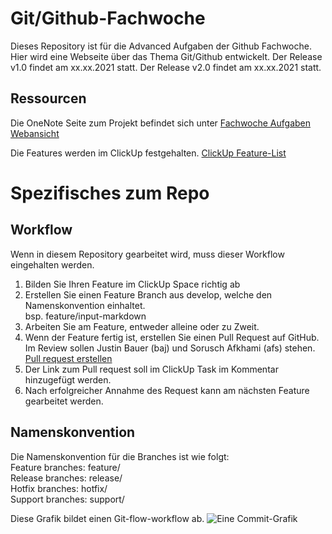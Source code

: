 # Git/Github-Fachwoche

Dieses Repository ist für die Advanced Aufgaben der Github Fachwoche. Hier wird eine Webseite über das Thema Git/Github entwickelt. 
Der Release v1.0 findet am xx.xx.2021 statt. Der Release v2.0 findet am xx.xx.2021 statt.


## Ressourcen
Die OneNote Seite zum Projekt befindet sich unter 
[Fachwoche Aufgaben Webansicht](#)


Die Features werden im ClickUp festgehalten.
[ClickUp Feature-List](https://app.clickup.com/1371872/v/l/li/44495875?pr=2445872)

# Spezifisches zum Repo

## Workflow
Wenn in diesem Repository gearbeitet wird, muss dieser Workflow eingehalten werden.  
1. Bilden Sie Ihren Feature im ClickUp Space richtig ab
2. Erstellen Sie einen Feature Branch aus develop, welche den Namenskonvention einhaltet.  
    bsp. feature/input-markdown
3. Arbeiten Sie am Feature, entweder alleine oder zu Zweit.
4. Wenn der Feature fertig ist, erstellen Sie einen Pull Request auf GitHub. Im Review sollen Justin Bauer (baj) und Sorusch Afkhami (afs) stehen.  
    [Pull request erstellen](https://1drv.ms/u/s!AkZbQGuhhvDswh5BeN4vC8j1L8J9?wd=target%28d%5C%29%20Anleitungen%2FGit%20GitHub.one%7C3FF95535-8452-40DE-809D-0A0D69931B0D%2FGitHub%20pull%20request%7CE8B0D635-83E9-4D1B-AC60-E2810ECB831E%2F%29)
5. Der Link zum Pull request soll im ClickUp Task im Kommentar hinzugefügt werden.
6. Nach erfolgreicher Annahme des Request kann am nächsten Feature gearbeitet werden.

## Namenskonvention
Die Namenskonvention für die Branches ist wie folgt:  
Feature branches: feature/  
Release branches: release/  
Hotfix branches: hotfix/  
Support branches: support/  
 
Diese Grafik bildet einen Git-flow-workflow ab.
![Eine Commit-Grafik](https://wac-cdn.atlassian.com/dam/jcr:61ccc620-5249-4338-be66-94d563f2843c/05%20(2).svg?cdnVersion=1342)
